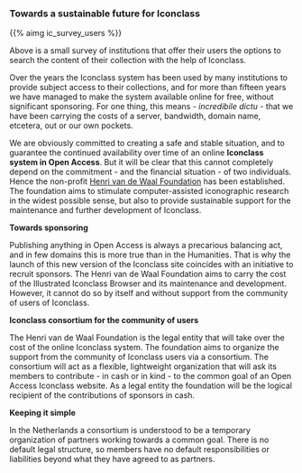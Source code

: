 <a name="sponsors"/>

### Towards a sustainable future for Iconclass

{{% aimg ic_survey_users %}}

Above is a small survey of institutions that offer their users the options to search the content of their collection with the help of Iconclass.


Over the years the Iconclass system has been used by many institutions to provide subject access to their collections, and for more than fifteen years we have managed to make the system available online for free, without significant sponsoring.
For one thing, this means - _incredibile dictu_ - that we have been carrying the costs of a server, bandwidth, domain name, etcetera, out or our own pockets.

We are obviously committed to creating a safe and stable situation, and to guarantee the continued availability over time of an online **Iconclass system in Open Access**. But it will be clear that this cannot completely depend on the commitment - and the financial situation - of two individuals.
Hence the non-profit <a href="https://henrivandewaalfoundation.org" target="read">Henri van de Waal Foundation</a> has been established. The foundation aims to stimulate computer-assisted iconographic research in the widest possible sense, but also to provide sustainable support for the maintenance and further development of Iconclass.

**Towards sponsoring**

Publishing anything in Open Access is always a precarious balancing act, and in few domains this is more true than in the Humanities. That is why the launch of this new version of the Iconclass site coincides with an initiative to recruit sponsors.
The Henri van de Waal Foundation aims to carry the cost of the Illustrated Iconclass Browser and its maintenance and development.
However, it cannot do so by itself and without support from the community of users of Iconclass.

**Iconclass consortium for the community of users**

The Henri van de Waal Foundation is the legal entity that will take over the cost of the online Iconclass system. The foundation aims to organize the support from the community of Iconclass users via a consortium. The consortium will act as a flexible, lightweight organization that will ask its members to contribute - in cash or in kind - to the common goal of an Open Access Iconclass website. As a legal entity the foundation will be the logical recipient of the contributions of sponsors in cash.

**Keeping it simple**

In the Netherlands a consortium is understood to be a temporary organization of partners working towards a common goal. There is no default legal structure, so members have no default responsibilities or liabilities beyond what they have agreed to as partners.

